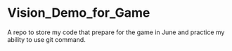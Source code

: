 # Vision_Demo_for_Game
A repo to store my code that prepare for the game in June and practice my ability to use git command.
